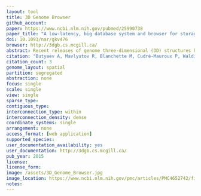 ```yaml
---
layout: tool 
title: 3D Genome Browser
github_account: 
paper: https://www.ncbi.nlm.nih.gov/pubmed/25990738
paper_title: "A low-latency, big database system and browser for storage, querying and visualization of 3D genomic data"
doi: 10.1093/nar/gkv476
browser: http://3dgb.cs.mcgill.ca/
abstract: Recent releases of genome three-dimensional (3D) structures have the potential to transform our understanding of genomes. Nonetheless, the storage technology and visualization tools need to evolve to offer to the scientific community fast and convenient access to these data. We introduce simultaneously a database system to store and query 3D genomic data (3DBG), and a 3D genome browser to visualize and explore 3D genome structures (3DGB). We benchmark 3DBG against state-of-the-art systems and demonstrate that it is faster than previous solutions, and importantly gracefully scales with the size of data. We also illustrate the usefulness of our 3D genome Web browser to explore human genome structures. The 3D genome browser is available at http://3dgb.cs.mcgill.ca/.
citation: "Butyaev A, Mavlyutov R, Blanchette M, Cudré-Mauroux P, Waldispühl J. A low-latency, big database system and browser for storage, querying and visualization of 3D genomic data. Nucleic Acids Res. academic.oup.com; 2015;43: e103."
citation_count: 3
genome_layout: spatial
partition: segregated
abstraction: none
focus: single
scale: single
view: single
sparse_type: 
contiguous_type: 
interconnection_type: within
interconnection_density: dense
coordinate_systems: single
arrangement: none
access_format: [web application]
supported_species: 
user_documentation_availability: yes
user_documentation: http://3dgb.cs.mcgill.ca/
pub_year: 2015
license: 
license_form: 
image: /assets/3D_Genome_Browser.jpg
image_location: https://www.ncbi.nlm.nih.gov/pmc/articles/PMC4652742/figure/F2/
notes: 
---
```

